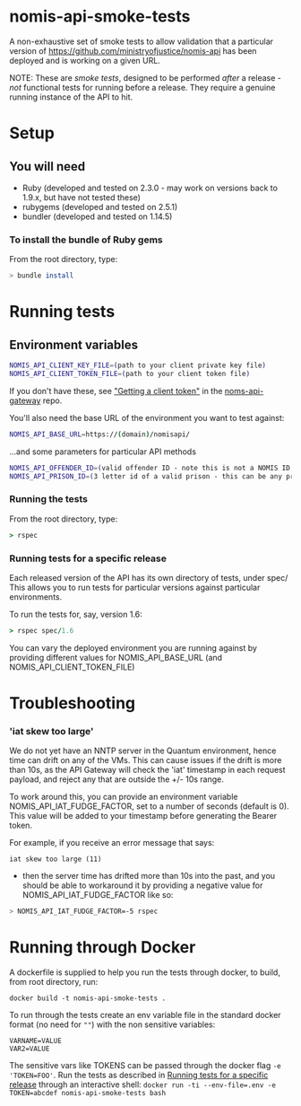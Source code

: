 # nomis-api-smoke-tests
A non-exhaustive set of smoke tests to allow validation that a particular version of https://github.com/ministryofjustice/nomis-api has been deployed and is working on a given URL.


NOTE: These are *smoke tests*, designed to be performed _after_ a release - _not_ functional tests for running before a release. They require a genuine running instance of the API to hit.

# Setup

## You will need
* Ruby (developed and tested on 2.3.0 - may work on versions back to 1.9.x, but have not tested these)
* rubygems (developed and tested on 2.5.1)
* bundler (developed and tested on 1.14.5)

### To install the bundle of Ruby gems
From the root directory, type:
```bash
> bundle install
```

# Running tests

## Environment variables

```bash
NOMIS_API_CLIENT_KEY_FILE=(path to your client private key file)
NOMIS_API_CLIENT_TOKEN_FILE=(path to your client token file)
```
If you don't have these, see ["Getting a client token"](https://github.com/ministryofjustice/noms-api-gateway#getting-a-client-token) in the [noms-api-gateway](https://github.com/ministryofjustice/noms-api-gateway) repo.

You'll also need the base URL of the environment you want to test against:
```bash
NOMIS_API_BASE_URL=https://(domain)/nomisapi/
```

...and some parameters for particular API methods
```bash
NOMIS_API_OFFENDER_ID=(valid offender ID - note this is not a NOMIS ID, but an offender_id)
NOMIS_API_PRISON_ID=(3 letter id of a valid prison - this can be any prison, does NOT need to be the prison that the offender_id above is in)
```

### Running the tests
From the root directory, type:
```ruby
> rspec
```

### Running tests for a specific release
Each released version of the API has its own directory of tests, under spec/
This allows you to run tests for particular versions against particular environments.

To run the tests for, say, version 1.6:
```ruby
> rspec spec/1.6
```

You can vary the deployed environment you are running against by providing different values for
NOMIS_API_BASE_URL (and NOMIS_API_CLIENT_TOKEN_FILE)


# Troubleshooting

### 'iat skew too large'
We do not yet have an NNTP server in the Quantum environment, hence time can drift on any of the VMs.
This can cause issues if the drift is more than 10s, as the API Gateway will check the 'iat' timestamp
in each request payload, and reject any that are outside the +/- 10s range.

To work around this, you can provide an environment variable NOMIS_API_IAT_FUDGE_FACTOR, set to a number of seconds (default is 0). This value will be added to your timestamp before generating the Bearer token.

For example, if you receive an error message that says:
```
iat skew too large (11)
```
- then the server time has drifted more than 10s into the past, and you should be able to workaround it
by providing a negative value for NOMIS_API_IAT_FUDGE_FACTOR like so:
```bash
> NOMIS_API_IAT_FUDGE_FACTOR=-5 rspec
```

# Running through Docker

A dockerfile is supplied to help you run the tests through docker, to build, from root directory, run:
```
docker build -t nomis-api-smoke-tests .
```

To run through the tests create an env variable file in the standard docker format (no need for `""`) with the non sensitive variables:
```
VARNAME=VALUE
VAR2=VALUE
```

The sensitive vars like TOKENS can be passed through the docker flag `-e 'TOKEN=FOO'`. Run the tests as described in [Running tests for a specific release](#running-tests-for-a-specific-release) through an interactive shell: `docker run -ti --env-file=.env -e TOKEN=abcdef nomis-api-smoke-tests bash`


